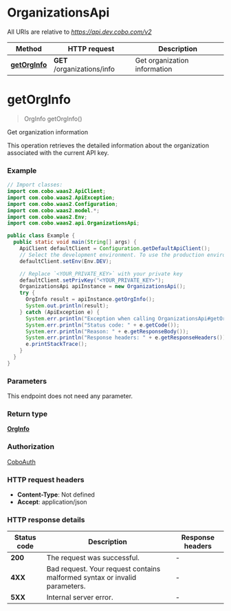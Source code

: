 # OrganizationsApi

All URIs are relative to *https://api.dev.cobo.com/v2*

| Method | HTTP request | Description |
|------------- | ------------- | -------------|
| [**getOrgInfo**](OrganizationsApi.md#getOrgInfo) | **GET** /organizations/info | Get organization information |


<a id="getOrgInfo"></a>
# **getOrgInfo**
> OrgInfo getOrgInfo()

Get organization information

This operation retrieves the detailed information about the organization associated with the current API key. 

### Example
```java
// Import classes:
import com.cobo.waas2.ApiClient;
import com.cobo.waas2.ApiException;
import com.cobo.waas2.Configuration;
import com.cobo.waas2.model.*;
import com.cobo.waas2.Env;
import com.cobo.waas2.api.OrganizationsApi;

public class Example {
  public static void main(String[] args) {
    ApiClient defaultClient = Configuration.getDefaultApiClient();
    // Select the development environment. To use the production environment, replace `Env.DEV` with `Env.PROD
    defaultClient.setEnv(Env.DEV);

    // Replace `<YOUR_PRIVATE_KEY>` with your private key
    defaultClient.setPrivKey("<YOUR_PRIVATE_KEY>");
    OrganizationsApi apiInstance = new OrganizationsApi();
    try {
      OrgInfo result = apiInstance.getOrgInfo();
      System.out.println(result);
    } catch (ApiException e) {
      System.err.println("Exception when calling OrganizationsApi#getOrgInfo");
      System.err.println("Status code: " + e.getCode());
      System.err.println("Reason: " + e.getResponseBody());
      System.err.println("Response headers: " + e.getResponseHeaders());
      e.printStackTrace();
    }
  }
}
```

### Parameters
This endpoint does not need any parameter.

### Return type

[**OrgInfo**](OrgInfo.md)

### Authorization

[CoboAuth](../README.md#CoboAuth)

### HTTP request headers

 - **Content-Type**: Not defined
 - **Accept**: application/json

### HTTP response details
| Status code | Description | Response headers |
|-------------|-------------|------------------|
| **200** | The request was successful. |  -  |
| **4XX** | Bad request. Your request contains malformed syntax or invalid parameters. |  -  |
| **5XX** | Internal server error. |  -  |

